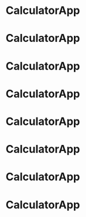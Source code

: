 # CalculatorApp
# CalculatorApp
# CalculatorApp
# CalculatorApp
# CalculatorApp
# CalculatorApp
# CalculatorApp
# CalculatorApp
